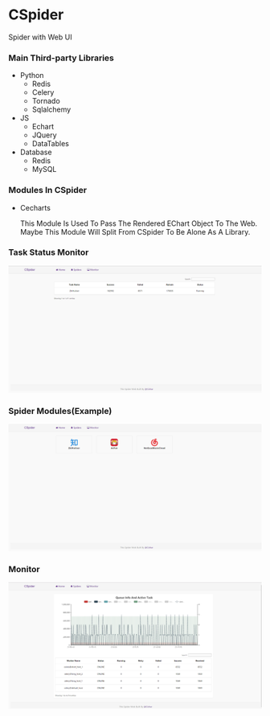 # CSpider
Spider with Web UI

### Main Third-party Libraries
* Python
  * Redis
  * Celery
  * Tornado
  * Sqlalchemy
* JS
  * Echart
  * JQuery
  * DataTables
* Database
  * Redis
  * MySQL

### Modules In CSpider
* Cecharts

  This Module Is Used To Pass The Rendered EChart Object To The Web. Maybe This Module Will Split From CSpider To Be Alone As A Library.

### Task Status Monitor
![image](https://github.com/Cichar/CSpider/blob/master/screenshots/task_update.png)

### Spider Modules(Example)
![image](https://github.com/Cichar/CSpider/blob/master/screenshots/spider_module.png)

### Monitor
![image](https://github.com/Cichar/CSpider/blob/master/screenshots/monitor.png)
